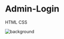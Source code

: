 # Admin-Login
HTML CSS


![background](https://user-images.githubusercontent.com/71060268/99619470-89559a80-2a49-11eb-9f0d-c89590d0ca37.jpg)
